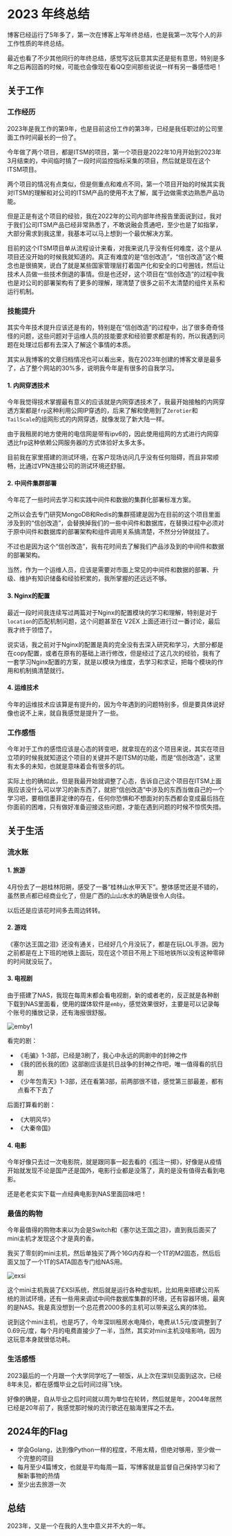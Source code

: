# 2023 年终总结

博客已经运行了5年多了，第一次在博客上写年终总结，也是我第一次写个人的非工作性质的年终总结。

最近也看了不少其他同行的年终总结，感觉写这玩意其实还是挺有意思，特别是多年之后再回首的时候，可能也会像现在看QQ空间那些说说一样有另一番感悟吧！

## 关于工作

### 工作经历

2023年是我工作的第9年，也是目前这份工作的第3年，已经是我任职过的公司里面工作时间最长的一份了。

今年做了两个项目，都是ITSM的项目，第一个项目是2022年10月开始到2023年3月结束的，中间临时搞了一段时间监控指标采集的项目，然后就是现在这个ITSM项目。

两个项目的情况有点类似，但是侧重点和难点不同，第一个项目开始的时候其实我对ITSM的理解和对公司的ITSM产品的使用不太了解，属于边做需求边熟悉产品功能。

但是正是有这个项目的经验，我在2022年的公司内部年终报告里面说到过，我对于我们公司ITSM产品已经非常熟悉了，不敢说融会贯通吧，至少也是了如指掌，大部分需求到我这里，我基本可以马上想到一个最优解决方案。

目前的这个ITSM项目单从流程设计来看，对我来说几乎没有任何难度，这个是从项目还没开始的时候我就知道的。真正有难度的是“信创改造”，“信创改造”这个概念也是很搞笑，说白了就是某些国家管理层打着国产化和安全的口号圈钱，然后让技术人员做一些技术倒退的事情。但是也还好，这个项目在“信创改造”的过程中我也是对公司的部署架构有了更多的理解，理清楚了很多之前不太清楚的组件关系和运行机制。

### 技能提升

其实今年技术提升应该还是有的，特别是在“信创改造”的过程中，出了很多奇奇怪怪的问题，这些问题对于运维人员的技能要求和经验要求都是有的，所以我遇到问题在处理过后都有去深入了解这个事情的本质。

其实从我博客的文章归档情况也可以看出来，我在2023年创建的博客文章是最多了，占了整个网站的30%多，说明我今年是有很多的自我学习。

#### 1. 内网穿透技术

今年我觉得技术掌握最有意义的应该就是内网穿透技术了，我最开始接触的内网穿透方案都是`frp`这种利用公网IP穿透的，后来了解和使用到了`Zerotier`和`TailScale`的组网形式的内网穿透，就像发现了新大陆一样。

由于我租房的地方使用的电信网是带有ipv6的，因此使用组网的方式进行内网穿透比frp这种依赖公网服务器的方式体验好太多太多。

目前我在家里搭建的测试环境，在客户现场访问几乎没有任何阻碍，而且非常顺畅，比通过VPN连接公司的测试环境还舒服。

#### 2. 中间件集群部署

今年花了一些时间去学习和实践中间件和数据的集群化部署标准方案。

之所以会去专门研究MongoDB和Redis的集群搭建是因为在目前的这个项目里面涉及到的“信创改造”，会替换掉我们的一些中间件和数据库，在替换过程中必须对于原中间件和数据库的部署架构和组件调用关系搞清楚，不然分分钟就挂了。

不过也是因为这个“信创改造”，我有花时间去了解我们产品涉及到的中间件和数据的部署架构。

当然，作为一个运维人员，应该是需要对市面上常见的中间件和数据的部署、升级、维护有知识储备和经验积累的，我所掌握的还远远不够。

#### 3. Nginx的配置

最近一段时间我连续写过两篇对于Nginx的配置模块的学习和理解，特别是对于 `location`的匹配机制问题，这个问题甚至在 V2EX 上面还进行过一番讨论，最后我才终于领悟了。

说实话，我之前对于Nginx的配置是真的完全没有去深入研究和学习，大部分都是在copy配置，或者在原有的基础上进行修改，但是经过了这几次的经验，我有了一套学习Nginx配置的方案，就是以模块为维度，去学习和求证，把每个模块的作用和机制搞清楚就行。

#### 4. 运维技术

今年的运维技术应该算是有提升的，因为今年遇到的问题特别多，但是要具体说好像也说不上来，就自我感觉是提升了一些。

### 工作感悟

今年对于工作的感悟应该是心态的转变吧，就拿现在的这个项目来说，其实在项目立项的时候我就知道这个项目的关键并不是ITSM的功能，而是“信创改造”，这里有太多的未知，也就是意味着会有很多的坑。

实际上也的确如此，但是我最开始就调整了心态，告诉自己这个项目在ITSM上面我应该没什么可以学习的新东西了，就把“信创改造”中涉及的东西当做自己的一个学习吧，要相信墨菲定律的存在，任何你恐惧和不想面对的东西都会变成最后挡在你面前的困难，只有做好准备迎接这些问题，才能在遇到问题的时候不惊慌失措。

## 关于生活

### 流水账

#### 1. 旅游

4月份去了一趟桂林阳朔，感受了一番“桂林山水甲天下”。整体感觉还是不错的，虽然景点都已经商业化了，但是广西的山山水水的确是很令人向往。

以后还是应该花时间多去周边转转。

#### 2. 游戏

《塞尔达王国之泪》还没有通关，已经好几个月没玩了，都是在玩LOL手游。因为之前都是在上下班的地铁上面玩，现在这个项目不用上下班地铁所以没有这种零碎的时间就没玩了。

#### 3. 电视剧

由于搭建了NAS，我现在每周末都会看电视剧，新的或者老的，反正就是各种剧下载到NAS里面看，使用的媒体软件是`emby`，感觉效果很好，主要是可以记录每个账号的播放记录，还有海报很舒服。

![emby1](https://cdn.jsdelivr.net/gh/Hopetree/blog-img@main/2024/01/emby1-_1_.webp)

看完的剧：

- 《毛骗》1-3部，已经是3刷了，我心中永远的网剧中的封神之作
- 《我的团长我的团》这部剧应该是抗日战争的封神之作吧，唯一值得看的抗日剧
- 《少年包青天》1-3部，还在看第3部，前两部很不错，感觉第三部最差，都有点看不下去了

后面打算看的剧：

- 《大明风华》
- 《大秦帝国》

#### 4. 电影

今年好像只去过一次电影院，就是跟同事一起去看的《孤注一掷》，好像是从疫情开始就发现不论是国产还是国外，电影行业都是没落了，真的是没有值得去看到电影。

还是老老实实下载一点经典电影到NAS里面回味吧！

### 最值的购物

今年最值得的购物本来以为会是Switch和《塞尔达王国之泪》，直到我后面买了mini主机才发现这个才是真的香。

我买了零刻的mini主机，然后单独买了两个16G内存和一个1T的M2固态，然后后面又加了一个1T的SATA固态专门给NAS用。

![exsi](https://cdn.jsdelivr.net/gh/Hopetree/blog-img@main/2024/01/exsi-_1_.webp)

这个mini主机我装了EXSI系统，然后就是运行各种虚拟机，比如用来搭建公司系统的测试环境，还有一些用来调试中间件数据库集群的环境，还有容器环境，最爽的是NAS。我是真没想到一个总花费2000多的主机可以带来这么爽的体验。

说到这个mini主机，也是巧了，今年深圳租房水电降价，电费从1.5元/度调整到了0.69元/度，每个月的电费直接少了一半，当然，其实对mini主机没啥影响，因为这玩意本身就很低功耗。

### 生活感悟

2023最后的一个月跟一个大学同学吃了一顿饭，从上次在深圳见面到这次，已经8年未见，都在感慨毕业之后时间过得飞快。

好像的确是，自从毕业之后时间就以周为单位在轮转，然后就是年，2004年居然已经是20年前了，我感觉那时候的流行歌还在脑海里挥之不去。

## 2024年的Flag

- 学会Golang，达到像Python一样的程度，不用太精，但绝对够用，至少做一个完整的项目
- 每月至少4篇博文，也就是平均每周一篇，写博客就是监督自己保持学习和了解新事物的热情
- 至少出去旅游一次

## 总结

2023年，又是一个在我的人生中意义并不大的一年。